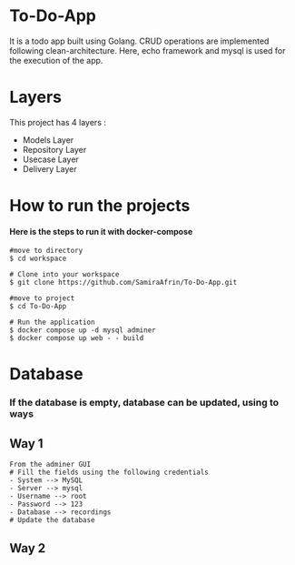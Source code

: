 # To-Do-App
It is a todo app built using Golang. CRUD operations are implemented following clean-architecture. Here, echo framework and mysql is used for the execution of the app. 

# Layers
This project has 4 layers :
* Models Layer
* Repository Layer
* Usecase Layer
* Delivery Layer

# How to run the projects
#### Here is the steps to run it with docker-compose

```
#move to directory
$ cd workspace

# Clone into your workspace
$ git clone https://github.com/SamiraAfrin/To-Do-App.git

#move to project
$ cd To-Do-App

# Run the application
$ docker compose up -d mysql adminer
$ docker compose up web - - build
```
# Database
### If the database is empty, database can be updated, using to ways

## Way 1
```
From the adminer GUI
# Fill the fields using the following credentials
- System --> MySQL
- Server --> mysql
- Username --> root
- Password --> 123
- Database --> recordings
# Update the database
```
## Way 2
